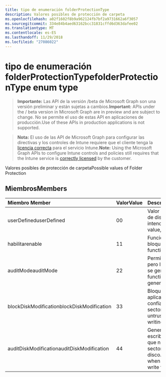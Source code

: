 ```yaml
---
title: tipo de enumeración folderProtectionType
description: Valores posibles de protección de carpeta
ms.openlocfilehash: a02f1602f8b9a962124fb7bf2a9731662a6f3057
ms.sourcegitcommit: 334e84b4aed63162bcc31831cffd6d363dafee02
ms.translationtype: MT
ms.contentlocale: es-ES
ms.lasthandoff: 11/29/2018
ms.locfileid: "27086022"
---
```

# <a name="folderprotectiontype-enum-type"></a><span data-ttu-id="46cc5-103">tipo de enumeración folderProtectionType</span><span class="sxs-lookup"><span data-stu-id="46cc5-103">folderProtectionType enum type</span></span>

> <span data-ttu-id="46cc5-104">**Importante:** Las API de la versión /beta de Microsoft Graph son una versión preliminar y están sujetas a cambios.</span><span class="sxs-lookup"><span data-stu-id="46cc5-104">**Important:** APIs under the / beta version in Microsoft Graph are in preview and are subject to change.</span></span> <span data-ttu-id="46cc5-105">No se permite el uso de estas API en aplicaciones de producción.</span><span class="sxs-lookup"><span data-stu-id="46cc5-105">Use of these APIs in production applications is not supported.</span></span>

> <span data-ttu-id="46cc5-106">**Nota:** El uso de las API de Microsoft Graph para configurar las directivas y los controles de Intune requiere que el cliente tenga la [licencia correcta](https://go.microsoft.com/fwlink/?linkid=839381) para el servicio Intune.</span><span class="sxs-lookup"><span data-stu-id="46cc5-106">**Note:** Using the Microsoft Graph APIs to configure Intune controls and policies still requires that the Intune service is [correctly licensed](https://go.microsoft.com/fwlink/?linkid=839381) by the customer.</span></span>

<span data-ttu-id="46cc5-107">Valores posibles de protección de carpeta</span><span class="sxs-lookup"><span data-stu-id="46cc5-107">Possible values of Folder Protection</span></span>
## <a name="members"></a><span data-ttu-id="46cc5-108">Miembros</span><span class="sxs-lookup"><span data-stu-id="46cc5-108">Members</span></span>
|<span data-ttu-id="46cc5-109">Miembro	</span><span class="sxs-lookup"><span data-stu-id="46cc5-109">Member</span></span>|<span data-ttu-id="46cc5-110">Valor</span><span class="sxs-lookup"><span data-stu-id="46cc5-110">Value</span></span>|<span data-ttu-id="46cc5-111">Descripción</span><span class="sxs-lookup"><span data-stu-id="46cc5-111">Description</span></span>|
|:---|:---|:---|
|<span data-ttu-id="46cc5-112">userDefined</span><span class="sxs-lookup"><span data-stu-id="46cc5-112">userDefined</span></span>|<span data-ttu-id="46cc5-113">0</span><span class="sxs-lookup"><span data-stu-id="46cc5-113">0</span></span>|<span data-ttu-id="46cc5-114">Valor predeterminado de dispositivo, sin intención.</span><span class="sxs-lookup"><span data-stu-id="46cc5-114">Device default value, no intent.</span></span>|
|<span data-ttu-id="46cc5-115">habilitar</span><span class="sxs-lookup"><span data-stu-id="46cc5-115">enable</span></span>|<span data-ttu-id="46cc5-116">1</span><span class="sxs-lookup"><span data-stu-id="46cc5-116">1</span></span>|<span data-ttu-id="46cc5-117">Funcionalidad de bloque.</span><span class="sxs-lookup"><span data-stu-id="46cc5-117">Block functionality.</span></span>|
|<span data-ttu-id="46cc5-118">auditMode</span><span class="sxs-lookup"><span data-stu-id="46cc5-118">auditMode</span></span>|<span data-ttu-id="46cc5-119">2</span><span class="sxs-lookup"><span data-stu-id="46cc5-119">2</span></span>|<span data-ttu-id="46cc5-120">Permitir la funcionalidad pero los registros que se genere.</span><span class="sxs-lookup"><span data-stu-id="46cc5-120">Allow functionality but generate logs.</span></span>|
|<span data-ttu-id="46cc5-121">blockDiskModification</span><span class="sxs-lookup"><span data-stu-id="46cc5-121">blockDiskModification</span></span>|<span data-ttu-id="46cc5-122">3</span><span class="sxs-lookup"><span data-stu-id="46cc5-122">3</span></span>|<span data-ttu-id="46cc5-123">Bloquear las aplicaciones que no se confía escribir en sectores de disco.</span><span class="sxs-lookup"><span data-stu-id="46cc5-123">Block untrusted apps from writing to disk sectors.</span></span>|
|<span data-ttu-id="46cc5-124">auditDiskModification</span><span class="sxs-lookup"><span data-stu-id="46cc5-124">auditDiskModification</span></span>|<span data-ttu-id="46cc5-125">4</span><span class="sxs-lookup"><span data-stu-id="46cc5-125">4</span></span>|<span data-ttu-id="46cc5-126">Generar registros al escriben aplicaciones que no se confía a sectores de disco.</span><span class="sxs-lookup"><span data-stu-id="46cc5-126">Generate logs when untrusted apps write to disk sectors.</span></span>|





